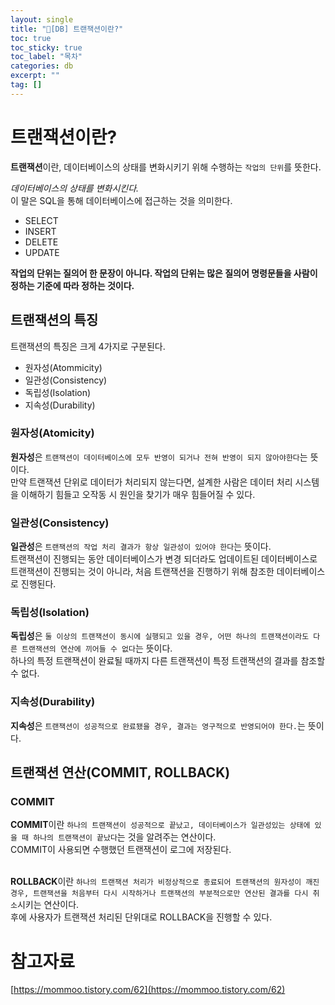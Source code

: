 ```yaml
---
layout: single
title: "📘[DB] 트랜잭션이란?"
toc: true
toc_sticky: true
toc_label: "목차"
categories: db
excerpt: ""
tag: []
---
```


# 트랜잭션이란?
**트랜잭션**이란, 데이터베이스의 상태를 변화시키기 위해 수행하는 `작업의 단위`를 뜻한다.  

*데이터베이스의 상태를 변화시킨다.*  
이 말은 SQL을 통해 데이터베이스에 접근하는 것을 의미한다.  
- SELECT  
- INSERT  
- DELETE  
- UPDATE  

**작업의 단위는 질의어 한 문장이 아니다. 작업의 단위는 많은 질의어 명령문들을 사람이 정하는 기준에 따라 정하는 것이다.**  

## 트랜잭션의 특징
트랜잭션의 특징은 크게 4가지로 구분된다.  

- 원자성(Atommicity)  
- 일관성(Consistency)  
- 독립성(Isolation)  
- 지속성(Durability)

### 원자성(Atomicity)
**원자성**은 `트랜잭션이 데이터베이스에 모두 반영이 되거나 전혀 반영이 되지 않아야한다`는 뜻이다.  
만약 트랜잭션 단위로 데이터가 처리되지 않는다면, 설계한 사람은 데이터 처리 시스템을 이해하기 힘들고 오작동 시 원인을 찾기가 매우 힘들어질 수 있다.  

### 일관성(Consistency)
**일관성**은 `트랜잭션의 작업 처리 결과가 항상 일관성이 있어야 한다`는 뜻이다.  
트랜잭션이 진행되는 동안 데이터베이스가 변경 되더라도 업데이트된 데이터베이스로 트랜잭션이 진행되는 것이 아니라, 처음 트랜잭션을 진행하기 위해 참조한 데이터베이스로 진행된다.  

### 독립성(Isolation)
**독립성**은 `둘 이상의 트랜잭션이 동시에 실행되고 있을 경우, 어떤 하나의 트랜잭션이라도 다른 트랜잭션의 연산에 끼어들 수 없다`는 뜻이다.  
하나의 특정 트랜잭션이 완료될 때까지 다른 트랜잭션이 특정 트랜잭션의 결과를 참조할 수 없다.  

### 지속성(Durability)
**지속성**은 `트랜잭션이 성공적으로 완료됐을 경우, 결과는 영구적으로 반영되어야 한다.`는 뜻이다.  

## 트랜잭션 연산(COMMIT, ROLLBACK)
### COMMIT
**COMMIT**이란 `하나의 트랜잭션이 성공적으로 끝났고, 데이터베이스가 일관성있는 상태에 있을 때 하나의 트랜잭션이 끝났다`는 것을 알려주는 연산이다.  
COMMIT이 사용되면 수행했던 트랜잭션이 로그에 저장된다.  
<br>

**ROLLBACK**이란 `하나의 트랜잭션 처리가 비정상적으로 종료되어 트랜잭션의 원자성이 깨진 경우, 트랜잭션을 처음부터 다시 시작하거나 트랜잭션의 부분적으로만 연산된 결과를 다시 취소`시키는 연산이다.  
후에 사용자가 트랜잭션 처리된 단위대로 ROLLBACK을 진행할 수 있다.  

# 참고자료
[https://mommoo.tistory.com/62](https://mommoo.tistory.com/62)  

